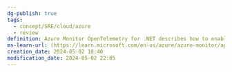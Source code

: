 ```yaml
---
dg-publish: true
tags:
  - concept/SRE/cloud/azure
  - review
definition: Azure Monitor OpenTelemetry for .NET describes how to enable and configure OpenTelemetry-based data collection to power the experiences within Azure Monitor Application Insights.
ms-learn-url: (https://learn.microsoft.com/en-us/azure/azure-monitor/app/opentelemetry-enable?tabs=aspnetcore)
creation_date: 2024-05-02 18:40
modification_date: 2024-05-02 22:05
---
```

